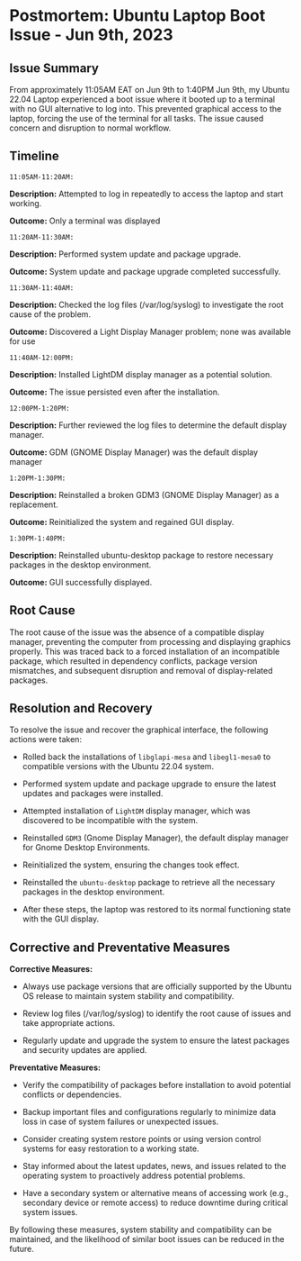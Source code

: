 # Postmortem: Ubuntu Laptop Boot Issue - Jun 9th, 2023

## Issue Summary

From approximately 11:05AM EAT on Jun 9th to 1:40PM Jun 9th, my Ubuntu 22.04 Laptop experienced a boot issue where it booted up to a terminal with no GUI alternative to log into. This prevented graphical access to the laptop, forcing the use of the terminal for all tasks. The issue caused concern and disruption to normal workflow.

## Timeline

`11:05AM-11:20AM:`

**Description:** Attempted to log in repeatedly to access the laptop and start working.

**Outcome:** Only a terminal was displayed

`11:20AM-11:30AM:`

**Description:** Performed system update and package upgrade.

**Outcome:** System update and package upgrade completed successfully.

`11:30AM-11:40AM:`

**Description:** Checked the log files (/var/log/syslog) to investigate the root cause of the problem.

**Outcome:** Discovered a Light Display Manager problem; none was available for use

`11:40AM-12:00PM:`

**Description:** Installed LightDM display manager as a potential solution.

**Outcome:** The issue persisted even after the installation.

`12:00PM-1:20PM:`

**Description:** Further reviewed the log files to determine the default display manager.

**Outcome:** GDM (GNOME Display Manager) was the default display manager

`1:20PM-1:30PM:`

**Description:** Reinstalled a broken GDM3 (GNOME Display Manager) as a replacement.

**Outcome:** Reinitialized the system and regained GUI display.

`1:30PM-1:40PM:`

**Description:** Reinstalled ubuntu-desktop package to restore necessary packages in the desktop environment.

**Outcome:** GUI successfully displayed.

## Root Cause

The root cause of the issue was the absence of a compatible display manager, preventing the computer from processing and displaying graphics properly. This was traced back to a forced installation of an incompatible package, which resulted in dependency conflicts, package version mismatches, and subsequent disruption and removal of display-related packages.


## Resolution and Recovery

To resolve the issue and recover the graphical interface, the following actions were taken:

* Rolled back the installations of `libglapi-mesa` and `libegl1-mesa0` to compatible versions with the Ubuntu 22.04 system.

* Performed system update and package upgrade to ensure the latest updates and packages were installed.

* Attempted installation of `LightDM` display manager, which was discovered to be incompatible with the system.

* Reinstalled `GDM3` (Gnome Display Manager), the default display manager for Gnome Desktop Environments.

* Reinitialized the system, ensuring the changes took effect.

* Reinstalled the `ubuntu-desktop` package to retrieve all the necessary packages in the desktop environment.

* After these steps, the laptop was restored to its normal functioning state with the GUI display.

## Corrective and Preventative Measures

**Corrective Measures:**

* Always use package versions that are officially supported by the Ubuntu OS release to maintain system stability and compatibility.

* Review log files (/var/log/syslog) to identify the root cause of issues and take appropriate actions.

* Regularly update and upgrade the system to ensure the latest packages and security updates are applied.

**Preventative Measures:**

* Verify the compatibility of packages before installation to avoid potential conflicts or dependencies.

* Backup important files and configurations regularly to minimize data loss in case of system failures or unexpected issues.

* Consider creating system restore points or using version control systems for easy restoration to a working state.

* Stay informed about the latest updates, news, and issues related to the operating system to proactively address potential problems.

* Have a secondary system or alternative means of accessing work (e.g., secondary device or remote access) to reduce downtime during critical system issues.

By following these measures, system stability and compatibility can be maintained, and the likelihood of similar boot issues can be reduced in the future.
